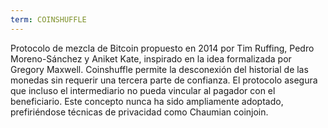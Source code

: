 ```yaml
---
term: COINSHUFFLE
---
```


Protocolo de mezcla de Bitcoin propuesto en 2014 por Tim Ruffing, Pedro Moreno-Sánchez y Aniket Kate, inspirado en la idea formalizada por Gregory Maxwell. Coinshuffle permite la desconexión del historial de las monedas sin requerir una tercera parte de confianza. El protocolo asegura que incluso el intermediario no pueda vincular al pagador con el beneficiario. Este concepto nunca ha sido ampliamente adoptado, prefiriéndose técnicas de privacidad como Chaumian coinjoin.